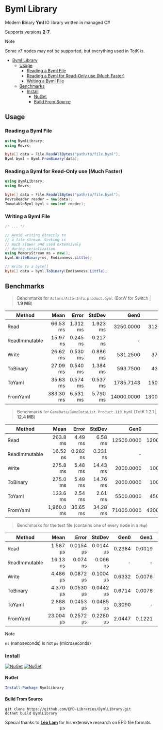 # Byml Library

Modern **B**inary **Yml** IO library written in managed C#

Supports versions **2-7**.

> [!NOTE]
> Some v7 nodes may not be supported, but everything used in TotK is.

- [Byml Library](#byml-library)
  - [Usage](#usage)
    - [Reading a Byml File](#reading-a-byml-file)
    - [Reading a Byml for Read-Only use (Much Faster)](#reading-a-byml-for-read-only-use-much-faster)
    - [Writing a Byml File](#writing-a-byml-file)
  - [Benchmarks](#benchmarks)
    - [Install](#install)
      - [NuGet](#nuget)
      - [Build From Source](#build-from-source)

## Usage

### Reading a Byml File

```cs
using BymlLibrary;
using Revrs;

byte[] data = File.ReadAllBytes("path/to/file.byml");
Byml byml = Byml.FromBinary(data);
```

### Reading a Byml for Read-Only use (Much Faster)

```cs
using BymlLibrary;
using Revrs;

byte[] data = File.ReadAllBytes("path/to/file.byml");
RevrsReader reader = new(data);
ImmutableByml byml = new(ref reader);
```

### Writing a Byml File

```cs
/* ... */

// Avoid writing directly to
// a file stream. Seeking is
// much slower and used extensively
// during serialization.
using MemoryStream ms = new();
byml.WriteBinary(ms, Endianness.Little);

// Write to a byte[]
byte[] data = byml.ToBinary(Endianness.Little);
```

## Benchmarks

> Benchmarks for `Actors/ActorInfo.product.byml` (BotW for Switch | **1.9 MB**)

| Method        |      Mean |    Error |   StdDev |       Gen0 |       Gen1 |      Gen2 | Allocated |
| ------------- | --------: | -------: | -------: | ---------: | ---------: | --------: | --------: |
| Read          |  66.53 ms | 1.312 ms | 1.923 ms |  3250.0000 |  3125.0000 |  625.0000 |  40.04 MB |
| ReadImmutable |  15.97 ns | 0.245 ns | 0.217 ns |          - |          - |         - |         - |
| Write         |  26.62 ms | 0.530 ms | 0.886 ms |   531.2500 |   375.0000 |  250.0000 |  12.79 MB |
| ToBinary      |  27.09 ms | 0.540 ms | 1.384 ms |   593.7500 |   437.5000 |  312.5000 |  14.66 MB |
| ToYaml        |  35.63 ms | 0.574 ms | 0.537 ms |  1785.7143 |  1500.0000 |  214.2857 |  33.94 MB |
| FromYaml      | 383.30 ms | 6.531 ms | 5.790 ms | 14000.0000 | 13000.0000 | 1000.0000 | 198.88 MB |

> Benchmarks for `GameData/GameDataList.Product.110.byml` (TotK 1.2.1 | **12.4 MB**)

| Method        |       Mean |    Error |   StdDev |       Gen0 |       Gen1 |      Gen2 |  Allocated |
| ------------- | ---------: | -------: | -------: | ---------: | ---------: | --------: | ---------: |
| Read          |   263.8 ms |  4.49 ms |  6.58 ms | 12500.0000 | 12000.0000 |  500.0000 |  188.49 MB |
| ReadImmutable |   16.52 ns | 0.282 ns | 0.231 ns |          - |          - |         - |          - |
| Write         |   275.8 ms |  5.48 ms | 14.43 ms |  2000.0000 |  1000.0000 |         - |  153.85 MB |
| ToBinary      |   275.0 ms |  5.49 ms | 14.76 ms |  2000.0000 |  1000.0000 |         - |  164.53 MB |
| ToYaml        |   133.6 ms |  2.54 ms |  2.61 ms |  5500.0000 |  4500.0000 |  250.0000 |  117.81 MB |
| FromYaml      | 1,960.0 ms | 36.65 ms | 34.28 ms | 71000.0000 | 43000.0000 | 2000.0000 | 1043.85 MB |

> Benchmarks for the test file (contains one of every node in a `Map`)

| Method        |      Mean |     Error |    StdDev |   Gen0 |   Gen1 | Allocated |
| ------------- | --------: | --------: | --------: | -----: | -----: | --------: |
| Read          |  1.587 μs | 0.0154 μs | 0.0144 μs | 0.2384 | 0.0019 |   3.68 KB |
| ReadImmutable |  16.13 ns |  0.074 ns |  0.066 ns |      - |      - |         - |
| Write         |  4.486 μs | 0.0872 μs | 0.1004 μs | 0.6332 | 0.0076 |   9.73 KB |
| ToBinary      |  4.370 μs | 0.0530 μs | 0.0442 μs | 0.6714 | 0.0076 |  10.35 KB |
| ToYaml        |  2.888 μs | 0.0453 μs | 0.0485 μs | 0.3090 |      - |   4.78 KB |
| FromYaml      | 23.004 μs | 0.2572 μs | 0.2280 μs | 2.0447 | 0.1221 |  31.73 KB |

> [!NOTE]
> `ns` (nanoseconds) is not `μs` (microseconds)

### Install

[![NuGet](https://img.shields.io/nuget/v/BymlLibrary.svg?style=for-the-badge&labelColor=2a2c33)](https://www.nuget.org/packages/BymlLibrary) [![NuGet](https://img.shields.io/nuget/dt/BymlLibrary.svg?style=for-the-badge&labelColor=2a2c33&color=32a852)](https://www.nuget.org/packages/BymlLibrary)

#### NuGet
```powershell
Install-Package BymlLibrary
```

#### Build From Source
```batch
git clone https://github.com/EPD-Libraries/BymlLibrary.git
dotnet build BymlLibrary
```

Special thanks to **[Léo Lam](https://github.com/leoetlino)** for his extensive research on EPD file formats.